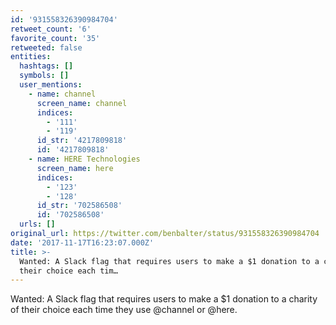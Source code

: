 ```yaml
---
id: '931558326390984704'
retweet_count: '6'
favorite_count: '35'
retweeted: false
entities:
  hashtags: []
  symbols: []
  user_mentions:
    - name: channel
      screen_name: channel
      indices:
        - '111'
        - '119'
      id_str: '4217809818'
      id: '4217809818'
    - name: HERE Technologies
      screen_name: here
      indices:
        - '123'
        - '128'
      id_str: '702586508'
      id: '702586508'
  urls: []
original_url: https://twitter.com/benbalter/status/931558326390984704
date: '2017-11-17T16:23:07.000Z'
title: >-
  Wanted: A Slack flag that requires users to make a $1 donation to a charity of
  their choice each tim…
---
```


Wanted: A Slack flag that requires users to make a $1 donation to a charity of their choice each time they use @channel or @here.